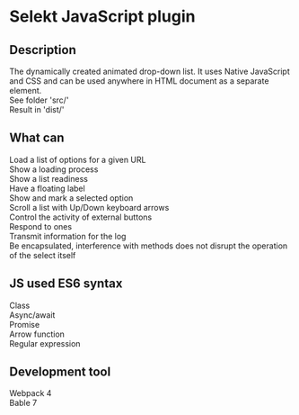 # Selekt JavaScript plugin

## Description
The dynamically created animated drop-down list. 
It uses Native JavaScript and CSS and can be used
anywhere in HTML document as a separate element.  
See folder 'src/'  
Result in 'dist/'  

## What can
Load a list of options for a given URL    
Show a loading process  
Show a list readiness   
Have a floating label  
Show and mark a selected option  
Scroll a list with Up/Down keyboard arrows  
Control the activity of external buttons  
Respond to ones  
Transmit information for the log  
Be encapsulated, interference with methods does not 
  disrupt the operation of the select itself

## JS used ES6 syntax
Class  
Async/await  
Promise  
Arrow function  
Regular expression  

## Development tool
Webpack 4  
Bable 7  
